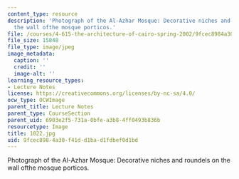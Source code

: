 ```yaml
---
content_type: resource
description: 'Photograph of the Al-Azhar Mosque: Decorative niches and roundels on
  the wall ofthe mosque porticos.'
file: /courses/4-615-the-architecture-of-cairo-spring-2002/9fcec8984a30f41dd1bad1fdbef0d1bd_1022.jpg
file_size: 15848
file_type: image/jpeg
image_metadata:
  caption: ''
  credit: ''
  image-alt: ''
learning_resource_types:
- Lecture Notes
license: https://creativecommons.org/licenses/by-nc-sa/4.0/
ocw_type: OCWImage
parent_title: Lecture Notes
parent_type: CourseSection
parent_uid: 6903e2f5-731a-0bfe-a3b8-4ff0493b836b
resourcetype: Image
title: 1022.jpg
uid: 9fcec898-4a30-f41d-d1ba-d1fdbef0d1bd
---
```

Photograph of the Al-Azhar Mosque: Decorative niches and roundels on the wall ofthe mosque porticos.
